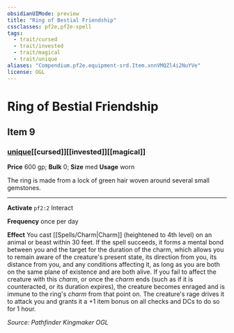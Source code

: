 ```yaml
---
obsidianUIMode: preview
title: "Ring of Bestial Friendship"
cssclasses: pf2e,pf2e-spell
tags:
  - trait/cursed
  - trait/invested
  - trait/magical
  - trait/unique
aliases: "Compendium.pf2e.equipment-srd.Item.xnnVMQZl4i2NuYVe"
license: OGL
---
```

# Ring of Bestial Friendship
## Item 9
### [unique](unique "Unique Rarity Trait")[[cursed]][[invested]][[magical]]


**Price** 600 gp; 
**Bulk** 0; **Size** med
**Usage** worn

The ring is made from a lock of green hair woven around several small gemstones.

* * *

**Activate** `pf2:2` Interact

**Frequency** once per day

**Effect** You cast [[Spells/Charm|Charm]] (heightened to 4th level) on an animal or beast within 30 feet. If the spell succeeds, it forms a mental bond between you and the target for the duration of the charm, which allows you to remain aware of the creature's present state, its direction from you, its distance from you, and any conditions affecting it, as long as you are both on the same plane of existence and are both alive. If you fail to affect the creature with this _charm_, or once the _charm_ ends (such as if it is counteracted, or its duration expires), the creature becomes enraged and is immune to the ring's _charm_ from that point on. The creature's rage drives it to attack you and grants it a +1 item bonus on all checks and DCs to do so for 1 hour.

*Source: Pathfinder Kingmaker*
*OGL*